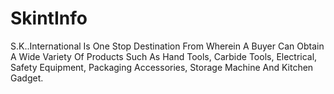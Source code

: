 # SkintInfo
S.K..International Is One Stop Destination From Wherein A Buyer Can Obtain A Wide Variety Of Products Such As Hand Tools, Carbide Tools, Electrical, Safety Equipment, Packaging Accessories, Storage Machine And Kitchen Gadget.
